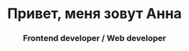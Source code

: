 <div id="header" align="center">
  <h1>Привет, меня зовут Анна </h1>
  <h3>Frontend developer / Web developer</h3>
</div>
<div id="socials" align="center">
  
</div>
